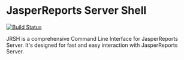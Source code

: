 JasperReports Server Shell
==========================
[![Build Status](https://travis-ci.org/Krasnyanskiy/jrsh.svg?branch=develop)](https://travis-ci.org/Krasnyanskiy/jrsh)

JRSH is a comprehensive Command Line Interface for JasperReports Server. It's designed for fast and easy interaction with JasperReports Server.
